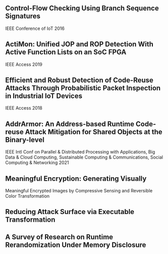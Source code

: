 ## Control-Flow Checking Using Branch Sequence Signatures
IEEE Conference of IoT 2016

## ActiMon: Unified JOP and ROP Detection With Active Function Lists on an SoC FPGA
IEEE Access 2019

## Efficient and Robust Detection of Code-Reuse Attacks Through Probabilistic Packet Inspection in Industrial IoT Devices
IEEE Access 2018

## AddrArmor: An Address-based Runtime Code-reuse Attack Mitigation for Shared Objects at the Binary-level
IEEE Intl Conf on Parallel & Distributed Processing with Applications, Big Data & Cloud Computing, Sustainable Computing & Communications, Social Computing & Networking 2021

## Meaningful Encryption: Generating Visually
Meaningful Encrypted Images by Compressive
Sensing and Reversible Color Transformation

## Reducing Attack Surface via Executable Transformation

## A Survey of Research on Runtime Rerandomization Under Memory Disclosure
